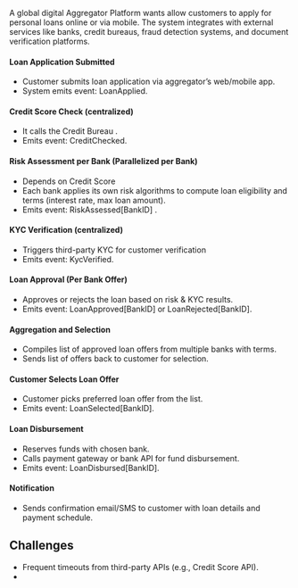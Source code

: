 A global digital Aggregator Platform wants allow customers to apply for personal loans online or via mobile. The system integrates with external services like banks, credit bureaus, fraud detection systems, and document verification platforms.

#### Loan Application Submitted
* Customer submits loan application via aggregator’s web/mobile app.
* System emits event: LoanApplied.
#### Credit Score Check (centralized)
* It calls the Credit Bureau .
* Emits event: CreditChecked.
#### Risk Assessment per Bank (Parallelized per Bank)
* Depends on Credit Score 
* Each bank applies its own risk algorithms to compute loan eligibility and terms (interest rate, max loan amount).
* Emits event: RiskAssessed[BankID] .
#### KYC Verification (centralized)
* Triggers third-party KYC for customer verification 
* Emits event: KycVerified.
#### Loan Approval (Per Bank Offer)
* Approves or rejects the loan based on risk & KYC results.
* Emits event: LoanApproved[BankID] or LoanRejected[BankID].
#### Aggregation and Selection
* Compiles list of approved loan offers from multiple banks with terms.
* Sends list of offers back to customer for selection.
#### Customer Selects Loan Offer
* Customer picks preferred loan offer from the list.
* Emits event: LoanSelected[BankID].
#### Loan Disbursement
* Reserves funds with chosen bank.
* Calls payment gateway or bank API for fund disbursement.
* Emits event: LoanDisbursed[BankID].
#### Notification
* Sends confirmation email/SMS to customer with loan details and payment schedule.



## Challenges
- Frequent timeouts from third-party APIs (e.g., Credit Score API).
- 
